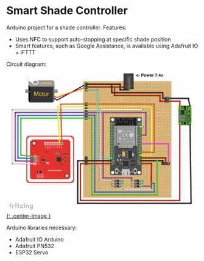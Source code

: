 # Smart Shade Controller

Arduino project for a shade controller. Features:
- Uses NFC to support auto-stopping at specific shade position
- Smart features, such as Google Assistance, is available using Adafruit IO + IFTTT

Circuit diagram:
[![img](/diagrams/diagram-final.jpg){: .center-image }](/diagrams/diagram-final.jpg)


Arduino libraries necessary:
- Adafruit IO Arduino
- Adafruit PN532
- ESP32 Servo